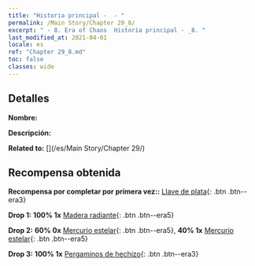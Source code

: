 ```yaml
---
title: "Historia principal -  - "
permalink: /Main Story/Chapter 29_8/
excerpt: " - 8. Era of Chaos  Historia principal - _8. "
last_modified_at: 2021-04-01
locale: es
ref: "Chapter 29_8.md"
toc: false
classes: wide
---
```


## Detalles

 **Nombre:** 

 **Descripción:** 

 **Related to:** [](/es/Main Story/Chapter 29/)

## Recompensa obtenida

 **Recompensa por completar por primera vez::** [Llave de plata](/es/Items/con_693/){: .btn .btn--era3}

 **Drop 1:** **100% 1x** [Madera radiante](/es/Items/mat_97/){: .btn .btn--era5}

 **Drop 2:** **60% 0x** [Mercurio estelar](/es/Items/mat_91/){: .btn .btn--era5}, **40% 1x** [Mercurio estelar](/es/Items/mat_91/){: .btn .btn--era5}

 **Drop 3:** **100% 1x** [Pergaminos de hechizo](/es/Items/con_694/){: .btn .btn--era3}

